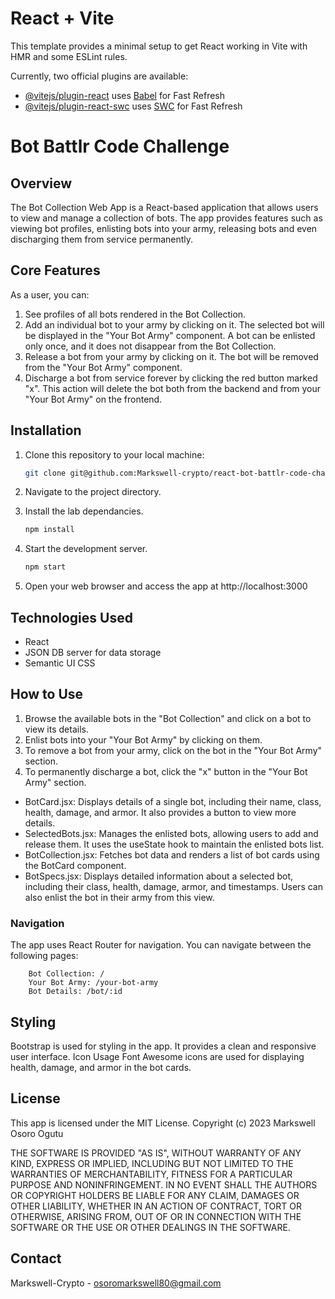 # React + Vite

This template provides a minimal setup to get React working in Vite with HMR and some ESLint rules.

Currently, two official plugins are available:

- [@vitejs/plugin-react](https://github.com/vitejs/vite-plugin-react/blob/main/packages/plugin-react/README.md) uses [Babel](https://babeljs.io/) for Fast Refresh
- [@vitejs/plugin-react-swc](https://github.com/vitejs/vite-plugin-react-swc) uses [SWC](https://swc.rs/) for Fast Refresh

# Bot Battlr Code Challenge

## Overview

The Bot Collection Web App is a React-based application that allows users to view and manage a collection of bots. The app provides features such as viewing bot profiles, enlisting bots into your army, releasing bots and even discharging them from service permanently.

## Core Features

As a user, you can:

1. See profiles of all bots rendered in the Bot Collection.
2. Add an individual bot to your army by clicking on it. The selected bot will be displayed in the "Your Bot Army" component. A bot can be enlisted only once, and it does not disappear from the Bot Collection.
3. Release a bot from your army by clicking on it. The bot will be removed from the "Your Bot Army" component.
4. Discharge a bot from service forever by clicking the red button marked "x". This action will delete the bot both from the backend and from your "Your Bot Army" on the frontend.

## Installation
1. Clone this repository to your local machine:

   ```bash
   git clone git@github.com:Markswell-crypto/react-bot-battlr-code-challenge-2.git
   ```
2. Navigate to the project directory.
3. Install the lab dependancies. 
   ```bash
   npm install
   ```
4. Start the development server.
   ```bash
   npm start
   ```
5. Open your web browser and access the app at http://localhost:3000

## Technologies Used

 - React
 - JSON DB server for data storage
 - Semantic UI CSS
  
## How to Use
1. Browse the available bots in the "Bot Collection" and click on a bot to view its details.
2. Enlist bots into your "Your Bot Army" by clicking on them.
3. To remove a bot from your army, click on the bot in the "Your Bot Army" section.
4. To permanently discharge a bot, click the "x" button in the "Your Bot Army" section.

- BotCard.jsx: Displays details of a single bot, including their name, class, health, damage, and armor. It also provides a button to view more details.
- SelectedBots.jsx: Manages the enlisted bots, allowing users to add and release them. It uses the useState hook to maintain the enlisted bots list.
- BotCollection.jsx: Fetches bot data and renders a list of bot cards using the BotCard component.
- BotSpecs.jsx: Displays detailed information about a selected bot, including their class, health, damage, armor, and timestamps. Users can also enlist the bot in their army from this view.

### Navigation
The app uses React Router for navigation. You can navigate between the following pages:

        Bot Collection: /
        Your Bot Army: /your-bot-army
        Bot Details: /bot/:id
        
## Styling
Bootstrap is used for styling in the app. It provides a clean and responsive user interface.
Icon Usage
Font Awesome icons are used for displaying health, damage, and armor in the bot cards.

## License
This app is licensed under the MIT License.
Copyright (c) 2023 Markswell Osoro Ogutu

THE SOFTWARE IS PROVIDED "AS IS", WITHOUT WARRANTY OF ANY KIND, EXPRESS OR
IMPLIED, INCLUDING BUT NOT LIMITED TO THE WARRANTIES OF MERCHANTABILITY,
FITNESS FOR A PARTICULAR PURPOSE AND NONINFRINGEMENT. IN NO EVENT SHALL THE
AUTHORS OR COPYRIGHT HOLDERS BE LIABLE FOR ANY CLAIM, DAMAGES OR OTHER
LIABILITY, WHETHER IN AN ACTION OF CONTRACT, TORT OR OTHERWISE, ARISING FROM,
OUT OF OR IN CONNECTION WITH THE SOFTWARE OR THE USE OR OTHER DEALINGS IN THE
SOFTWARE.

## Contact
Markswell-Crypto - osoromarkswell80@gmail.com 